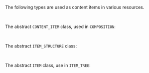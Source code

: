 The following types are used as content items in various resources.
<div class="mb-5"></div>

<div id="tag/CONTENT_ITEM_schema" data-section-id="tag/CONTENT_ITEM_schema" class="mb-5">&nbsp;</div>

The abstract `CONTENT_ITEM` class, used in `COMPOSITION`:
<SchemaDefinition schemaRef="#/components/schemas/UContentItem" />

<div id="tag/ITEM_STRUCTURE_schema" data-section-id="tag/ITEM_STRUCTURE_schema" class="mb-5">&nbsp;</div>

The abstract `ITEM_STRUCTURE` class:
<SchemaDefinition schemaRef="#/components/schemas/UItemStructure" />

<div id="tag/ITEM_schema" data-section-id="tag/ITEM_schema" class="mb-5">&nbsp;</div>

The abstract `ITEM` class, use in `ITEM_TREE`:
<SchemaDefinition schemaRef="#/components/schemas/UItem" />

